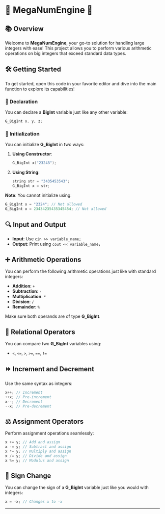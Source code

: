 # 🌟 MegaNumEngine 🌟

## 📚 Overview
Welcome to **MegaNumEngine**, your go-to solution for handling large integers with ease! This project allows you to perform various arithmetic operations on big integers that exceed standard data types.

## 🛠️ Getting Started
To get started, open this code in your favorite editor and dive into the main function to explore its capabilities!

### 📝 Declaration
You can declare a **BigInt** variable just like any other variable:

```cpp
G_BigInt x, y, z;
```

### 🚀 Initialization
You can initialize **G_BigInt** in two ways:
1. **Using Constructor**:
   ```cpp
   G_BigInt x("23243");
   ```
2. **Using String**:
   ```cpp
   string str = "3435453543";
   G_BigInt x = str;
   ```

**Note**: You cannot initialize using:
```cpp
G_BigInt x = "2324"; // Not allowed
G_BigInt x = 23434235435345454; // Not allowed
```

## 🔍 Input and Output
- **Input**: Use `cin >> variable_name;`
- **Output**: Print using `cout << variable_name;`

## ➕ Arithmetic Operations
You can perform the following arithmetic operations just like with standard integers:
- **Addition**: `+`
- **Subtraction**: `-`
- **Multiplication**: `*`
- **Division**: `/`
- **Remainder**: `%`

Make sure both operands are of type **G_BigInt**.

## 🔗 Relational Operators
You can compare two **G_BigInt** variables using:
- `<`, `<=`, `>`, `>=`, `==`, `!=`

## ⏩ Increment and Decrement
Use the same syntax as integers:
```cpp
x++; // Increment
++x; // Pre-increment
x--; // Decrement
--x; // Pre-decrement
```

## ⚖️ Assignment Operators
Perform assignment operations seamlessly:
```cpp
x += y; // Add and assign
x -= y; // Subtract and assign
x *= y; // Multiply and assign
x /= y; // Divide and assign
x %= y; // Modulus and assign
```

## 🔄 Sign Change
You can change the sign of a **G_BigInt** variable just like you would with integers:
```cpp
x = -x; // Changes x to -x
```

---

